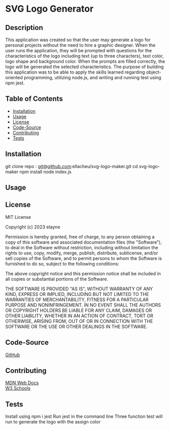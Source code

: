 # SVG Logo Generator

## Description
This application was created so that the user may generate a logo for personal projects without the need to hire a graphic designer.  When the user runs the application, they will be prompted with questions for the characteristics of the logo including text (up to three characters), text color, logo shape and background color.  When the prompts are filled correctly, the logo will be generated the selected characteristics.  The purpose of building this application was to be able to apply the skills learned regarding object-oriented programming, utilizing node.js, and writing and running test using npm jest.

## Table of Contents
- [Installation](#installation)
- [Usage](#usage)
- [License](#license)
- [Code-Source](#code-source)
- [Contributing](#contributing)
- [Tests](#tests)
        
## Installation
git clone repo : git@github.com:ellacheu/svg-logo-maker.git
cd svg-logo-maker
npm install
node index.js

## Usage


## License
MIT License

Copyright (c) 2023 elayne

Permission is hereby granted, free of charge, to any person obtaining a copy of this software and associated documentation files (the "Software"), to deal in the Software without restriction, including without limitation the rights to use, copy, modify, merge, publish, distribute, sublicense, and/or sell copies of the Software, and to permit persons to whom the Software is furnished to do so, subject to the following conditions:

The above copyright notice and this permission notice shall be included in all copies or substantial portions of the Software.

THE SOFTWARE IS PROVIDED "AS IS", WITHOUT WARRANTY OF ANY KIND, EXPRESS OR IMPLIED, INCLUDING BUT NOT LIMITED TO THE WARRANTIES OF MERCHANTABILITY, FITNESS FOR A PARTICULAR PURPOSE AND NONINFRINGEMENT. IN NO EVENT SHALL THE AUTHORS OR COPYRIGHT HOLDERS BE LIABLE FOR ANY CLAIM, DAMAGES OR OTHER LIABILITY, WHETHER IN AN ACTION OF CONTRACT, TORT OR OTHERWISE, ARISING FROM, OUT OF OR IN CONNECTION WITH THE SOFTWARE OR THE USE OR OTHER DEALINGS IN THE SOFTWARE.

## Code-Source
[GitHub](https://github.com/ellacheu/svg-logo-maker)

## Contributing
[MDN Web Docs](https://developer.mozilla.org/en-US/) <br> [W3 Schools](https://www.w3schools.com/)

## Tests
Install using npm i jest
Run jest in the command line
Three function test will run to generate the logo with the assign color
